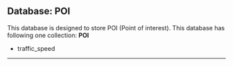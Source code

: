 ## Database: POI
This database is designed to store POI (Point of interest). This database has following one collection: **POI** 
- traffic_speed 

***

